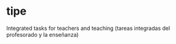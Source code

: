 # tipe
Integrated tasks for teachers and teaching (tareas integradas del profesorado y la enseñanza)
